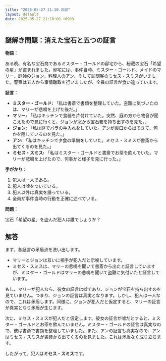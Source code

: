 ```yaml
---
title: "2025-05-27 21:10 の謎"
layout: default
date: 2025-05-27 21:10:00 +0900
---
```

## 謎解き問題：消えた宝石と五つの証言

**物語：**

ある晩、有名な宝石商であるミスター・ゴールドの邸宅から、秘蔵の宝石「希望の星」が盗まれました。邸宅には、事件当時、ミスター・ゴールド、メイドのマリー、庭師のジョン、料理人のアン、そして訪問客のミセス・スミスがいました。警察は五人から事情聴取を行いましたが、全員の証言が食い違っています。

**証言：**

*   **ミスター・ゴールド:** 「私は書斎で書類を整理していた。盗難に気づいたのは、マリーが悲鳴を上げた後だ。」
*   **マリー:** 「私はキッチンで食器を片付けていた。突然、庭の方から物音が聞こえたので見に行くと、ジョンが窓から宝石箱を持ち出すのを見た。」
*   **ジョン:** 「私は庭でバラの手入れをしていた。アンが裏口から出てきて、何かを隠しているのを見た。」
*   **アン:** 「私はキッチンで夕食の準備をしていた。ミセス・スミスが書斎から出てくるのを見た。」
*   **ミセス・スミス:** 「私はミスター・ゴールドと書斎でお茶を飲んでいた。マリーが悲鳴を上げたので、何事かと様子を見に行った。」

**手がかり：**

1.  犯人は一人である。
2.  犯人は嘘をついている。
3.  犯人以外は真実を語っている。
4.  全員が事件当時の行動を正確に述べている。

**問題：**

宝石「希望の星」を盗んだ犯人は誰でしょうか？

## 解答

まず、各証言の矛盾点を洗い出します。

*   マリーとジョンは互いに相手が犯人だと示唆しています。
*   ミセス・スミスは、マリーの悲鳴を聞いて書斎から出たと証言していますが、ミスター・ゴールドはマリーの悲鳴を聞いて盗難に気付いたと証言しています。

もし、マリーが犯人なら、彼女の証言は嘘であり、ジョンが宝石を持ち出すのを見ていません。つまり、ジョンの証言は真実となります。しかし、犯人は一人なので、これは矛盾します。同様に、ジョンが犯人だと仮定すると、マリーの証言が真実となり矛盾が生じます。

次に、ミセス・スミスが犯人だと仮定します。彼女の証言が嘘だとすると、ミスター・ゴールドとお茶を飲んでいません。ミスター・ゴールドの証言は真実なので、彼は書斎で書類を整理していました。また、アンの証言も真実なので、アンはミセス・スミスが書斎から出てくるのを見ました。これは矛盾なく成り立ちます。

したがって、犯人は**ミセス・スミス**です。

